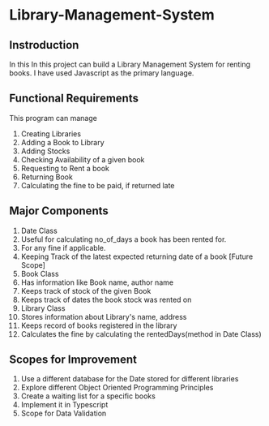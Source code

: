 # Library-Management-System
## Instroduction
In this In this project can build a Library Management System for renting books. I have used Javascript as the primary language. 

## Functional Requirements
This program can manage
1. Creating Libraries
2. Adding a Book to Library
3. Adding Stocks 
4. Checking Availability of a given book
5. Requesting to Rent a book
6. Returning Book
7. Calculating the fine to be paid, if returned late

<!--- and//## Design
//1. When you create a libr --->

## Major Components
1. Date Class
  1. Useful for calculating no_of_days a book has been rented for.
  2. For any fine if applicable.
  3. Keeping Track of the latest expected returning date of a book [Future Scope]
2. Book Class
  1. Has information like Book name, author name
  2. Keeps track of stock of the given Book
  3. Keeps track of dates the book stock was rented on
3. Library Class
  1. Stores information about Library's name, address
  2. Keeps record of books registered in the library
  3. Calculates the fine by calculating the rentedDays(method in Date Class)
  
## Scopes for Improvement
1. Use a different database for the Date stored for different libraries
2. Explore different Object Oriented Programming Principles
3. Create a waiting list for a specific books
4. Implement it in Typescript
5. Scope for Data Validation


